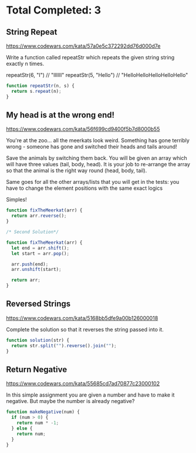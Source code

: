 # Total Completed: 3

## String Repeat

https://www.codewars.com/kata/57a0e5c372292dd76d000d7e

Write a function called repeatStr which repeats the given string string exactly n times.

repeatStr(6, "I") // "IIIIII"
repeatStr(5, "Hello") // "HelloHelloHelloHelloHello"

```javascript
function repeatStr(n, s) {
  return s.repeat(n);
}
```

## My head is at the wrong end!

https://www.codewars.com/kata/56f699cd9400f5b7d8000b55

You're at the zoo... all the meerkats look weird. Something has gone terribly wrong - someone has gone and switched their heads and tails around!

Save the animals by switching them back. You will be given an array which will have three values (tail, body, head). It is your job to re-arrange the array so that the animal is the right way round (head, body, tail).

Same goes for all the other arrays/lists that you will get in the tests: you have to change the element positions with the same exact logics

Simples!

```javascript
function fixTheMeerkat(arr) {
  return arr.reverse();
}

/* Second Solution*/

function fixTheMeerkat(arr) {
  let end = arr.shift();
  let start = arr.pop();

  arr.push(end);
  arr.unshift(start);

  return arr;
}
```

## Reversed Strings

https://www.codewars.com/kata/5168bb5dfe9a00b126000018

Complete the solution so that it reverses the string passed into it.

```javascript
function solution(str) {
  return str.split("").reverse().join("");
}
```

## Return Negative

https://www.codewars.com/kata/55685cd7ad70877c23000102

In this simple assignment you are given a number and have to make it negative. But maybe the number is already negative?

```javascript
function makeNegative(num) {
  if (num > 0) {
    return num * -1;
  } else {
    return num;
  }
}
```
